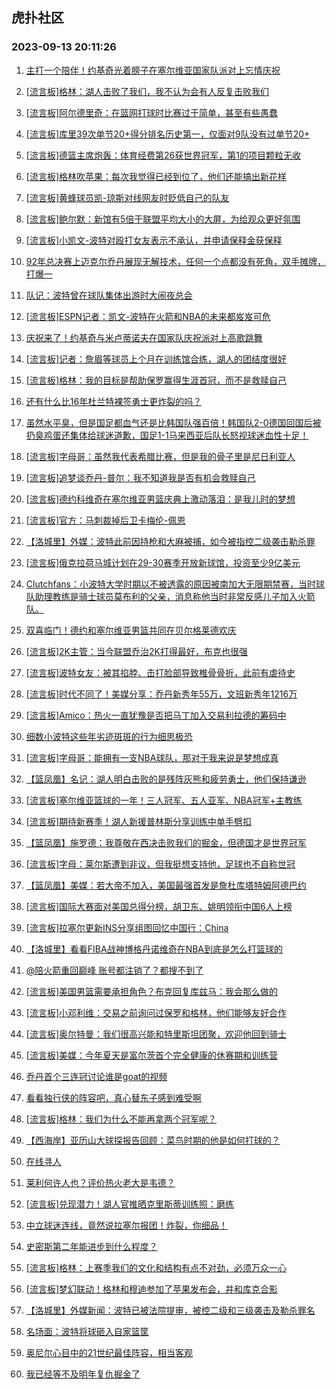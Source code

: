 ## 虎扑社区 
### 2023-09-13 20:11:26

1. [主打一个陪伴！约基奇光着膀子在塞尔维亚国家队派对上忘情庆祝](https://bbs.hupu.com/62090320.html)

2. [[流言板]格林：湖人击败了我们，我不认为会有人反复击败我们](https://bbs.hupu.com/62090626.html)

3. [[流言板]阿尔德里奇：在篮网打球时比赛过于简单，甚至有些愚蠢](https://bbs.hupu.com/62089403.html)

4. [[流言板]库里39次单节20+得分排名历史第一，仅面对9队没有过单节20+](https://bbs.hupu.com/62090266.html)

5. [[流言板]德篮主席炮轰：体育经费第26获世界冠军，第1的项目颗粒无收](https://bbs.hupu.com/62089182.html)

6. [[流言板]格林吹苹果：每次我觉得已经到位了，他们还能搞出新花样](https://bbs.hupu.com/62093406.html)

7. [[流言板]黄蜂球员凯-琼斯对线网友时贬低自己的队友](https://bbs.hupu.com/62093316.html)

8. [[流言板]鲍尔默：新馆有5倍于联盟平均大小的大屏，为给观众更好氛围](https://bbs.hupu.com/62089759.html)

9. [[流言板]小凯文-波特对殴打女友表示不承认，并申请保释金获保释](https://bbs.hupu.com/62087091.html)

10. [92年总决赛上迈克尔乔丹展现无解技术，任何一个点都没有死角，双手摊牌，打爆一](https://bbs.hupu.com/62087319.html)

11. [队记：波特曾在球队集体出游时大闹夜总会](https://bbs.hupu.com/62089188.html)

12. [[流言板]ESPN记者：凯文-波特在火箭和NBA的未来都岌岌可危](https://bbs.hupu.com/62087084.html)

13. [庆祝来了！约基奇与米卢蒂诺夫在国家队庆祝派对上高歌跳舞](https://bbs.hupu.com/62092637.html)

14. [[流言板]记者：詹眉等球员上个月在训练馆合练，湖人的团结度很好](https://bbs.hupu.com/62087722.html)

15. [[流言板]格林：我的目标是帮助保罗赢得生涯首冠，而不是救赎自己](https://bbs.hupu.com/62087058.html)

16. [还有什么比16年杜兰特裸签勇士更炸裂的吗？](https://bbs.hupu.com/62092763.html)

17. [虽然水平臭，但是国足都血气还是比韩国队强百倍！韩国队2-0德国回国后被扔臭鸡蛋还集体给球迷道歉，国足1-1马来西亚后队长怒视球迷血性十足！](https://bbs.hupu.com/62087310.html)

18. [[流言板]字母哥：虽然我代表希腊比赛，但是我的骨子里是尼日利亚人](https://bbs.hupu.com/62093731.html)

19. [[流言板]追梦谈乔丹-普尔：我不知道我是否有机会救赎自己](https://bbs.hupu.com/62087198.html)

20. [[流言板]德约科维奇在塞尔维亚男篮庆典上激动落泪：是我儿时的梦想](https://bbs.hupu.com/62088685.html)

21. [[流言板]官方：马刺裁掉后卫卡梅伦-佩恩](https://bbs.hupu.com/62087385.html)

22. [【洛城里】外媒：波特此前因持枪和大麻被捕，如今被指控二级袭击勒杀罪](https://bbs.hupu.com/62090441.html)

23. [[流言板]俄克拉荷马城计划在29-30赛季开放新球馆，投资至少9亿美元](https://bbs.hupu.com/62089093.html)

24. [Clutchfans：小波特大学时期以不被透露的原因被南加大无限期禁赛，当时球队助理教练是骑士球员莫布利的父亲，消息称他当时非常反感儿子加入火箭队。](https://bbs.hupu.com/62086959.html)

25. [双喜临门！德约和塞尔维亚男篮共同在贝尔格莱德欢庆](https://bbs.hupu.com/62088065.html)

26. [[流言板]2K主管：当今联盟乔治2K打得最好，布克也很强](https://bbs.hupu.com/62093707.html)

27. [[流言板]波特女友：被其掐脖、击打脸部导致椎骨骨折，此前有虐待史](https://bbs.hupu.com/62088230.html)

28. [[流言板]时代不同了！美媒分享：乔丹新秀年55万，文班新秀年1216万](https://bbs.hupu.com/62093233.html)

29. [[流言板]Amico：热火一直犹豫是否把马丁加入交易利拉德的筹码中](https://bbs.hupu.com/62088274.html)

30. [细数小波特这些年劣迹斑斑的行为细思极恐](https://bbs.hupu.com/62090865.html)

31. [[流言板]字母哥：能拥有一支NBA球队，那对于我来说是梦想成真](https://bbs.hupu.com/62093698.html)

32. [【篮凤凰】名记：湖人明白击败的是残阵灰熊和疲劳勇士，他们保持谦逊](https://bbs.hupu.com/62091770.html)

33. [[流言板]塞尔维亚篮球的一年！三人冠军、五人亚军、NBA冠军+主教练](https://bbs.hupu.com/62093392.html)

34. [[流言板]期待新赛季！湖人新援普林斯分享训练中单手劈扣](https://bbs.hupu.com/62088777.html)

35. [【篮凤凰】施罗德：我尊敬在西决击败我们的掘金，但德国才是世界冠军](https://bbs.hupu.com/62091068.html)

36. [[流言板]字母：莱尔斯遭到非议，但我挺想支持他，足球也不自称世冠](https://bbs.hupu.com/62088476.html)

37. [【篮凤凰】美媒：若大帝不加入，美国最强首发是詹杜库塔特姆阿德巴约](https://bbs.hupu.com/62091585.html)

38. [[流言板]国际大赛面对美国总得分榜，胡卫东、姚明领衔中国6人上榜](https://bbs.hupu.com/62093765.html)

39. [[流言板]拉塞尔更新INS分享组图回忆中国行：China](https://bbs.hupu.com/62088142.html)

40. [【洛城里】看看FIBA战神博格丹诺维奇在NBA到底是怎么打篮球的](https://bbs.hupu.com/62089026.html)

41. [@陪火箭重回巅峰 账号都注销了？都搜不到了](https://bbs.hupu.com/62090816.html)

42. [[流言板]美国男篮需要承担角色？布克回复库兹马：我会那么做的](https://bbs.hupu.com/62086836.html)

43. [[流言板]小邓利维：交易之前询问过保罗和格林，他们能够友好合作](https://bbs.hupu.com/62093773.html)

44. [[流言板]奥尔特曼：我们很高兴能和特里斯坦团聚，欢迎他回到骑士](https://bbs.hupu.com/62093046.html)

45. [[流言板]美媒：今年夏天是富尔茨首个完全健康的休赛期和训练营](https://bbs.hupu.com/62088673.html)

46. [乔丹首个三连冠讨论谁是goat的视频](https://bbs.hupu.com/62093659.html)

47. [看看独行侠的阵容吧，真心替东子感到难受啊](https://bbs.hupu.com/62092344.html)

48. [[流言板]格林：我们为什么不能再拿两个冠军呢？](https://bbs.hupu.com/62087915.html)

49. [【西海岸】亚历山大球探报告回顾：菜鸟时期的他是如何打球的？](https://bbs.hupu.com/62089711.html)

50. [在线寻人](https://bbs.hupu.com/62090849.html)

51. [莱利何许人也？评价热火老大是韦德？](https://bbs.hupu.com/62092666.html)

52. [[流言板]兑现潜力！湖人官推晒克里斯蒂训练照：磨练](https://bbs.hupu.com/62087019.html)

53. [中立球迷连线，竟然说拉塞尔报团！炸裂，你细品！](https://bbs.hupu.com/62093229.html)

54. [史密斯第二年能进步到什么程度？](https://bbs.hupu.com/62092574.html)

55. [[流言板]格林：上赛季我们的文化和结构有点不对劲，必须万众一心](https://bbs.hupu.com/62086788.html)

56. [[流言板]梦幻联动！格林和穆迪参加了苹果发布会，并和库克合影](https://bbs.hupu.com/62089483.html)

57. [【洛城里】外媒新闻：波特已被法院提审，被控二级和三级袭击及勒杀罪名](https://bbs.hupu.com/62086697.html)

58. [名场面：波特将球砸入自家篮筐](https://bbs.hupu.com/62091255.html)

59. [奥尼尔心目中的21世纪最佳阵容，相当客观](https://bbs.hupu.com/62092785.html)

60. [我已经等不及明年复仇掘金了](https://bbs.hupu.com/62093050.html)

